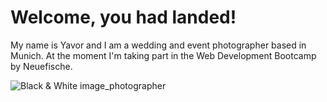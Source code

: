 # Welcome, you had landed! 

My name is Yavor and I am a wedding and event photographer based in Munich. At the moment I'm taking part in the Web Development Bootcamp by Neuefische.

![Black & White image_photographer](https://media.giphy.com/media/NMBqdKUKQ3aLe/giphy.gif)
